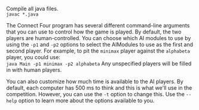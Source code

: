 Compile all java files.<br>
```javac *.java```

The Connect Four program has several different command-line arguments that you can use to control how the game is played. By default, the two players are human-controlled. You can choose which AI modules to use by using the `-p1` and `-p2` options to select the AIModules to use as the first and second player. For example, to pit the `minimax` player against the `alphabeta` player, you could use:<br>
```java Main -p1 minimax -p2 alphabeta```
Any unspecified players will be filled in with human players.

You can also customize how much time is available to the AI players. By default, each computer has 500 ms to think and this is what we'll use in the competition. However, you can use the `-t` option to change this. Use the `--help` option to learn more about the options available to you.

